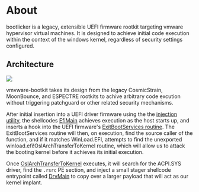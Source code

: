 # About

bootlicker is a legacy, extensible UEFI firmware rootkit targeting vmware hypervisor virtual machines. It is designed to achieve initial code execution within the context of the windows kernel, regardless of security settings configured.

## Architecture

![](https://i.imgur.com/ONRLJZe.png)

vmvware-bootkit takes its design from the legacy CosmicStrain, MoonBounce, and ESPECTRE rootkits to achive arbitrary code excution without triggering patchguard or other related security mechanisms.

After initial insertion into a UEFI driver firmware using the the [injection utility](scripts/inject.py), the shellcodes [EfiMain](bootkit/EfiMain.c) achieves execution as the host starts up, and inserts a hook into the UEFI firmware's [ExitBootServices routine](bootkit/ExitBootServices.c). The ExitBootServices routine will then, on execution, find the source caller of the function, and if it matches WinLoad.EFI, attempts to find the unexported winload.efi!OslArchTransferToKernel routine, which will allow us to attack the booting kernel before it achieves its initial execution.

Once [OslArchTransferToKernel](bootkit/OslArchTransferToKernel.c) executes, it will search for the ACPI.SYS driver, find the `.rsrc` PE section, and inject a small stager shellcode entrypoint called [DrvMain](bootkit/DrvMain.c) to copy over a larger payload that will act as our kernel implant.
